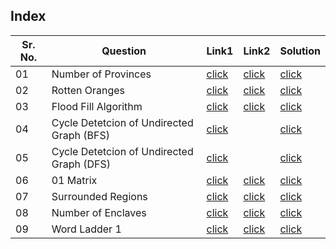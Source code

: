 ## Index 

Sr. No. | Question|Link1 | Link2 | Solution
---|---|---|---|---
01 | Number of Provinces | [click](https://practice.geeksforgeeks.org/problems/number-of-provinces/1?utm_source=youtube&utm_medium=collab_striver_ytdescription&utm_campaign=number_of_provinces) | [click](https://leetcode.com/problems/number-of-provinces/) | [click](./Solutions/NumberOfProvinces.java)
02 | Rotten Oranges | [click](https://practice.geeksforgeeks.org/problems/rotten-oranges2536/1?utm_source=youtube&utm_medium=collab_striver_ytdescription&utm_campaign=rotten_oranges) | [click](https://leetcode.com/problems/rotting-oranges/) | [click](./Solutions/RottenOranges.java)
03 | Flood Fill Algorithm | [click](https://practice.geeksforgeeks.org/problems/flood-fill-algorithm1856/1?utm_source=youtube&utm_medium=collab_striver_ytdescription&utm_campaign=flood-fill-algorithm) | [click](https://leetcode.com/problems/flood-fill/) | [click](./Solutions/FloodFillAlgorithm.java)
04 | Cycle Detetcion of Undirected Graph (BFS) | [click](https://practice.geeksforgeeks.org/problems/detect-cycle-in-an-undirected-graph/1?utm_source=youtube&utm_medium=collab_striver_ytdescription&utm_campaign=detect-cycle-in-an-undirected-graph) | |[click](./Solutions/CycleDetectionOfUndirectedGraphUsingBFS.java) 
05 | Cycle Detetcion of Undirected Graph (DFS) | [click](https://practice.geeksforgeeks.org/problems/detect-cycle-in-an-undirected-graph/1?utm_source=youtube&utm_medium=collab_striver_ytdescription&utm_campaign=detect-cycle-in-an-undirected-graph) | |[click](./Solutions/CycleDetectionOfUndirectedGraphUsingDFS.java)
06 | 01 Matrix | [click](https://practice.geeksforgeeks.org/problems/distance-of-nearest-cell-having-1-1587115620/1) | [click](https://leetcode.com/problems/01-matrix/) | [click](./Solutions/01Matrix.java)
07 | Surrounded Regions | [click](https://practice.geeksforgeeks.org/problems/replace-os-with-xs0052/1?utm_source=youtube&utm_medium=collab_striver_ytdescription&utm_campaign=replace-os-with-xs) | [click](https://leetcode.com/problems/surrounded-regions/) | [click](./Solutions/SurroundedRegions.java)
08 | Number of Enclaves| [click](https://practice.geeksforgeeks.org/problems/number-of-enclaves/1) | [click](https://leetcode.com/problems/number-of-enclaves/) | [click](./Solutions/NumberOfEnclaves.java)
09 | Word Ladder 1 | [click](https://practice.geeksforgeeks.org/problems/word-ladder/1) | [click](https://leetcode.com/problems/word-ladder/) | [click](./Solutions/WordLadder1.java)